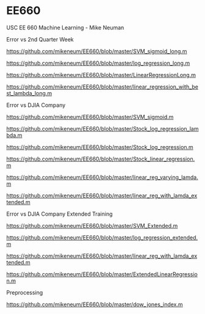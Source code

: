 # EE660
USC EE 660 Machine Learning - Mike Neuman

Error vs 2nd Quarter Week

https://github.com/mikeneum/EE660/blob/master/SVM_sigmoid_long.m

https://github.com/mikeneum/EE660/blob/master/log_regression_long.m

https://github.com/mikeneum/EE660/blob/master/LinearRegressionLong.m

https://github.com/mikeneum/EE660/blob/master/linear_regression_with_best_lambda_long.m




Error vs DJIA Company

https://github.com/mikeneum/EE660/blob/master/SVM_sigmoid.m

https://github.com/mikeneum/EE660/blob/master/Stock_log_regression_lambda.m

https://github.com/mikeneum/EE660/blob/master/Stock_log_regression.m

https://github.com/mikeneum/EE660/blob/master/Stock_linear_regression.m

https://github.com/mikeneum/EE660/blob/master/linear_reg_varying_lamda.m

https://github.com/mikeneum/EE660/blob/master/linear_reg_with_lamda_extended.m




Error vs DJIA Company Extended Training

https://github.com/mikeneum/EE660/blob/master/SVM_Extended.m

https://github.com/mikeneum/EE660/blob/master/log_regression_extended.m

https://github.com/mikeneum/EE660/blob/master/linear_reg_with_lamda_extended.m

https://github.com/mikeneum/EE660/blob/master/ExtendedLinearRegression.m




Preprocessing

https://github.com/mikeneum/EE660/blob/master/dow_jones_index.m


